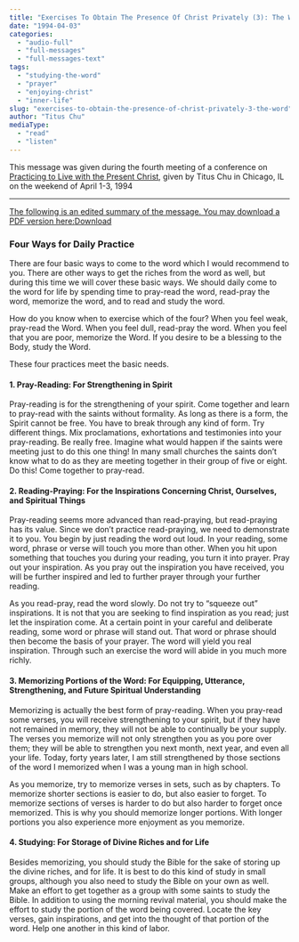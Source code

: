 ```yaml
---
title: "Exercises To Obtain The Presence Of Christ Privately (3): The Word"
date: "1994-04-03"
categories: 
  - "audio-full"
  - "full-messages"
  - "full-messages-text"
tags: 
  - "studying-the-word"
  - "prayer"
  - "enjoying-christ"
  - "inner-life"
slug: "exercises-to-obtain-the-presence-of-christ-privately-3-the-word"
author: "Titus Chu"
mediaType: 
  - "read"
  - "listen"
---
```


This message was given during the fourth meeting of a conference on [Practicing to Live with the Present Christ](https://www.asweetsavor.org/practicing-to-live-with-the-present-christ/), given by Titus Chu in Chicago, IL on the weekend of April 1-3, 1994

* * *

[The following is an edited summary of the message. You may download a PDF version here:](https://www.asweetsavor.org/wp-content/uploads/practicing-to-live-christ-04.pdf)[Download](https://www.asweetsavor.org/wp-content/uploads/practicing-to-live-christ-04.pdf)

### Four Ways for Daily Practice

There are four basic ways to come to the word which I would recommend to you. There are other ways to get the riches from the word as well, but during this time we will cover these basic ways. We should daily come to the word for life by spending time to pray-read the word, read-pray the word, memorize the word, and to read and study the word.

How do you know when to exercise which of the four? When you feel weak, pray-read the Word. When you feel dull, read-pray the word. When you feel that you are poor, memorize the Word. If you desire to be a blessing to the Body, study the Word.

These four practices meet the basic needs. 

#### 1\. Pray-Reading: For Strengthening in Spirit 

Pray-reading is for the strengthening of your spirit. Come together and learn to pray-read with the saints without formality. As long as there is a form, the Spirit cannot be free. You have to break through any kind of form. Try different things. Mix proclamations, exhortations and testimonies into your pray-reading. Be really free. Imagine what would happen if the saints were meeting just to do this one thing! In many small churches the saints don’t know what to do as they are meeting together in their group of five or eight. Do this! Come together to pray-read. 

#### 2\. Reading-Praying: For the Inspirations Concerning Christ, Ourselves, and Spiritual Things

Pray-reading seems more advanced than read-praying, but read-praying has its value. Since we don’t practice read-praying, we need to demonstrate it to you. You begin by just reading the word out loud. In your reading, some word, phrase or verse will touch you more than other. When you hit upon something that touches you during your reading, you turn it into prayer. Pray out your inspiration. As you pray out the inspiration you have received, you will be further inspired and led to further prayer through your further reading. 

As you read-pray, read the word slowly. Do not try to “squeeze out” inspirations. It is not that you are seeking to find inspiration as you read; just let the inspiration come. At a certain point in your careful and deliberate reading, some word or phrase will stand out. That word or phrase should then become the basis of your prayer. The word will yield you real inspiration. Through such an exercise the word will abide in you much more richly. 

#### 3\. Memorizing Portions of the Word: For Equipping, Utterance, Strengthening, and Future Spiritual Understanding 

Memorizing is actually the best form of pray-reading. When you pray-read some verses, you will receive strengthening to your spirit, but if they have not remained in memory, they will not be able to continually be your supply. The verses you memorize will not only strengthen you as you pore over them; they will be able to strengthen you next month, next year, and even all your life. Today, forty years later, I am still strengthened by those sections of the word I memorized when I was a young man in high school. 

As you memorize, try to memorize verses in sets, such as by chapters. To memorize shorter sections is easier to do, but also easier to forget. To memorize sections of verses is harder to do but also harder to forget once memorized. This is why you should memorize longer portions. With longer portions you also experience more enjoyment as you memorize. 

#### 4\. Studying: For Storage of Divine Riches and for Life 

Besides memorizing, you should study the Bible for the sake of storing up the divine riches, and for life. It is best to do this kind of study in small groups, although you also need to study the Bible on your own as well. Make an effort to get together as a group with some saints to study the Bible. In addition to using the morning revival material, you should make the effort to study the portion of the word being covered. Locate the key verses, gain inspirations, and get into the thought of that portion of the word. Help one another in this kind of labor.
